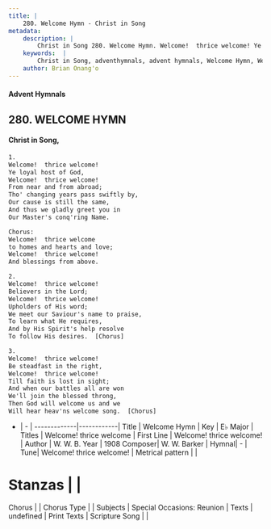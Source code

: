 ```yaml
---
title: |
    280. Welcome Hymn - Christ in Song
metadata:
    description: |
        Christ in Song 280. Welcome Hymn. Welcome!  thrice welcome! Ye loyal host of God, Welcome!  thrice welcome! From near and from abroad; Tho' changing years pass swiftly by, Our cause is still the same, And thus we gladly greet you in Our Master's conq'ring Name. Chorus: Welcome!  thrice welcome  to homes and hearts and love; Welcome!  thrice welcome! And blessings from above.
    keywords:  |
        Christ in Song, adventhymnals, advent hymnals, Welcome Hymn, Welcome!  thrice welcome!  . Welcome!  thrice welcome 
    author: Brian Onang'o
---
```


#### Advent Hymnals
## 280. WELCOME HYMN
####  Christ in Song,

```txt
1.
Welcome!  thrice welcome!
Ye loyal host of God,
Welcome!  thrice welcome!
From near and from abroad;
Tho' changing years pass swiftly by,
Our cause is still the same,
And thus we gladly greet you in
Our Master's conq'ring Name.

Chorus:
Welcome!  thrice welcome 
to homes and hearts and love;
Welcome!  thrice welcome!
And blessings from above.

2.
Welcome!  thrice welcome!
Believers in the Lord;
Welcome!  thrice welcome!
Upholders of His word;
We meet our Saviour's name to praise,
To learn what He requires,
And by His Spirit's help resolve
To follow His desires.  [Chorus]

3.
Welcome!  thrice welcome!
Be steadfast in the right,
Welcome!  thrice welcome!
Till faith is lost in sight;
And when our battles all are won
We'll join the blessed throng,
Then God will welcome us and we
Will hear heav'ns welcome song.  [Chorus]

```

- |   -  |
-------------|------------|
Title | Welcome Hymn |
Key | E♭ Major |
Titles | Welcome!  thrice welcome  |
First Line | Welcome!  thrice welcome!   |
Author | W. W. B.
Year | 1908
Composer| W. W. Barker |
Hymnal|  - |
Tune| Welcome!  thrice welcome! |
Metrical pattern | |
# Stanzas |  |
Chorus |  |
Chorus Type |  |
Subjects | Special Occasions: Reunion |
Texts | undefined |
Print Texts | 
Scripture Song |  |
    

